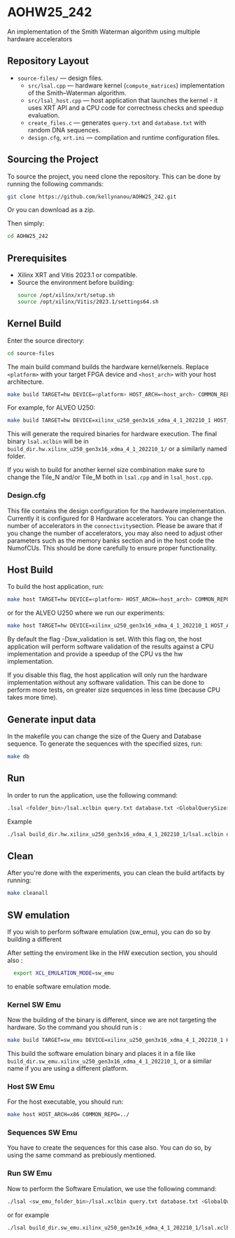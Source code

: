 # AOHW25_242
An implementation of the Smith Waterman algorithm using multiple hardware accelerators

## Repository Layout
- `source-files/` — design files.
  - `src/lsal.cpp` — hardware kernel (`compute_matrices`) implementation of the Smith–Waterman algorithm.
  - `src/lsal_host.cpp` — host application that launches the kernel - it uses XRT API and a CPU code for correctness checks and speedup evaluation.
  - `create_files.c` — generates `query.txt` and `database.txt` with random DNA sequences.
  - `design.cfg`, `xrt.ini` — compilation and runtime configuration files.

## Sourcing the Project
To source the project, you need clone the repository. This can be done by running the following commands:

```bash
git clone https://github.com/kellynanou/AOHW25_242.git
``` 

Or you can download as a zip.

Then simply:
```bash
cd AOHW25_242
```


## Prerequisites
- Xilinx XRT and Vitis 2023.1 or compatible.
- Source the environment before building:
  ```bash
  source /opt/xilinx/xrt/setup.sh
  source /opt/xilinx/Vitis/2023.1/settings64.sh
  ```
## Kernel Build

Enter the source directory:

```bash
cd source-files
```
The main build command builds the hardware kernel/kernels. Replace `<platform>` with your target FPGA device and `<host_arch>` with your host architecture.

```bash
make build TARGET=hw DEVICE=<platform> HOST_ARCH=<host_arch> COMMON_REPO=../ 
```
 For example, for ALVEO U250:

```bash
make build TARGET=hw DEVICE=xilinx_u250_gen3x16_xdma_4_1_202210_1 HOST_ARCH=x86 COMMON_REPO=../
```

This will generate the required binaries for hardware execution. The final binary `lsal.xclbin` will be in `build_dir.hw.xilinx_u250_gen3x16_xdma_4_1_202210_1/` or a similarly named folder.

If you wish to build for another kernel size combination make sure to change the Tile_N and/or Tile_M both in `lsal.cpp` and in `lsal_host.cpp`.

### Design.cfg

This file contains the design configuration for the hardware implementation.
Currently it is configured for 8 Hardware accelerators. You can change the number of accelerators in the `connectivity`section. Please be aware that if you change the number of accelerators, you may also need to adjust other parameters such as the memory banks section and in the host code the NumofCUs. This should be done carefully to ensure proper functionality.

## Host Build
To build the host application, run:

```bash
make host TARGET=hw DEVICE=<platform> HOST_ARCH=<host_arch> COMMON_REPO=../
```
or for the ALVEO U250 where we run our experiments:

```bash
make host TARGET=hw DEVICE=xilinx_u250_gen3x16_xdma_4_1_202210_1 HOST_ARCH=x86 COMMON_REPO=../ 
```
By default the flag -Dsw_validation is set. With this flag on, the host application will perform software validation of the results against a CPU implementation and provide a speedup of the CPU vs the hw implementation.

If you disable this flag, the host application will only run the hardware implementation without any software validation. This can be done to perform more tests, on greater size sequences in less time (because CPU takes more time).

## Generate input data
In the makefile you can change the size of the Query and Database sequence. To generate the sequences with the specified sizes, run:

```bash
make db
```

## Run

In order to run the application, use the following command:

```bash
.lsal <folder_bin>/lsal.xclbin query.txt database.txt <GlobalQuerySize> <GlobalDatabaseSize>
```
Example
```bash
./lsal build_dir.hw.xilinx_u250_gen3x16_xdma_4_1_202210_1/lsal.xclbin query.txt database.txt 1024 1048576
```

## Clean
After you're done with the experiments, you can clean the build artifacts by running:

```bash
make cleanall
```

## SW emulation

If you wish to perform software emulation (sw_emu), you can do so by building a different 

After setting the enviroment like in the HW execution section, you should also :

```bash
  export XCL_EMULATION_MODE=sw_emu
```
to enable software emulation mode.

### Kernel SW Emu
Now the building of the binary is different, since we are not targeting the hardware. So the command you should run is :

```bash
make build TARGET=sw_emu DEVICE=xilinx_u250_gen3x16_xdma_4_1_202210_1 HOST_ARCH=x86 COMMON_REPO=./ 
```
This build the software emulation binary and places it in a file like `build_dir.sw_emu.xilinx_u250_gen3x16_xdma_4_1_202210_1`, or a similar name if you are using a different platform.

### Host SW Emu
For the host executable, you should run:
```bash
make host HOST_ARCH=x86 COMMON_REPO=../ 
```
### Sequences SW Emu

You have to create the sequences for this case also. You can do so, by using the same command as prebiously mentioned.

### Run SW Emu

Now to perform the Software Emulation, we use the following command:
```bash
./lsal <sw_emu_folder_bin>/lsal.xclbin query.txt database.txt <GlobalQuerySize> <GlobalDatabaseSize>
```
or for example

```bash
./lsal build_dir.sw_emu.xilinx_u250_gen3x16_xdma_4_1_202210_1/lsal.xclbin query.txt database.txt 1024 1048576
```
